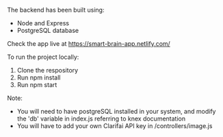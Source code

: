 The backend has been built using:
- Node and Express
- PostgreSQL database

Check the app live at https://smart-brain-app.netlify.com/

To run the project locally:
1. Clone the respository
2. Run npm install
3. Run npm start

Note:
- You will need to have postgreSQL installed in your system, and modify the 'db' variable in index.js referring to knex documentation
- You will have to add your own Clarifai API key in /controllers/image.js